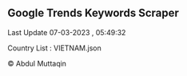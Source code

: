 

## Google Trends Keywords Scraper 
 
Last Update 07-03-2023 , 05:49:32

Country List :
VIETNAM.json



© Abdul Muttaqin 
